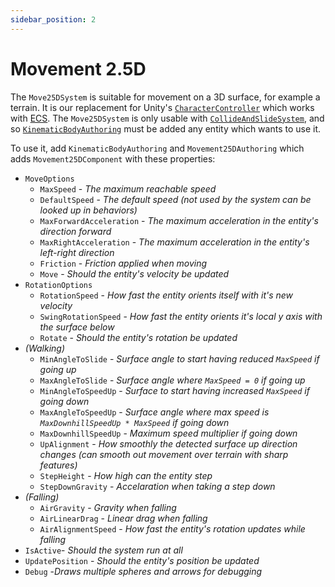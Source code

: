 ```yaml
---
sidebar_position: 2
---
```


# Movement 2.5D 

The `Move25DSystem` is suitable for movement on a 3D surface, for example a terrain. It is our replacement for Unity's [`CharacterController`](https://docs.unity3d.com/ScriptReference/CharacterController.html) which works with [ECS](https://docs.unity3d.com/Packages/com.unity.entities@1.3/manual/index.html). The `Move25DSystem` is only usable with [`CollideAndSlideSystem`](/docs/documentation-defaults/movement/collision-resolution), and so [`KinematicBodyAuthoring`](/docs/documentation-defaults/movement/collision-resolution) must be added any entity which wants to use it.

To use it, add `KinematicBodyAuthoring` and `Movement25DAuthoring` which adds `Movement25DComponent` with these properties:

- `MoveOptions`
    - `MaxSpeed` - *The maximum reachable speed*
    - `DefaultSpeed` - *The default speed (not used by the system can be looked up in behaviors)*
    - `MaxForwardAcceleration` - *The maximum acceleration in the entity's direction forward*
    - `MaxRightAcceleration` - *The maximum acceleration in the entity's left-right direction*
    - `Friction` - *Friction applied when moving*
    - `Move` - *Should the entity's velocity be updated*
- `RotationOptions`
    - `RotationSpeed` - *How fast the entity orients itself with it's new velocity*
    - `SwingRotationSpeed` - *How fast the entity orients it's local y axis with the surface below*
    - `Rotate` - *Should the entity's rotation be updated*
- *(Walking)*
    - `MinAngleToSlide` - *Surface angle to start having reduced `MaxSpeed` if going up*
    - `MaxAngleToSlide` - *Surface angle where `MaxSpeed = 0` if going up*
    - `MinAngleToSpeedUp` - *Surface to start having increased `MaxSpeed` if going down* 
    - `MaxAngleToSpeedUp` - *Surface angle where max speed is `MaxDownhillSpeedUp * MaxSpeed` if going down* 
    - `MaxDownhillSpeedUp` - *Maximum speed multiplier if going down*
    - `UpAlignment` - *How smoothly the detected surface up direction changes (can smooth out movement over terrain with sharp features)*
    - `StepHeight` - *How high can the entity step*
    - `StepDownGravity` - *Accelaration when taking a step down*
- *(Falling)*
    - `AirGravity` - *Gravity when falling*
    - `AirLinearDrag` - *Linear drag when falling*
    - `AirAlignmentSpeed` - *How fast the entity's rotation updates while falling*
- `IsActive`- *Should the system run at all*
- `UpdatePosition` - *Should the entity's position be updated*
- `Debug` -*Draws multiple spheres and arrows for debugging*